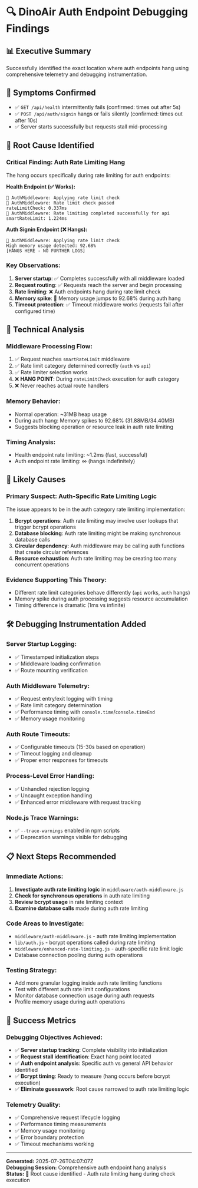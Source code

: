 # 🔍 DinoAir Auth Endpoint Debugging Findings

## 📊 Executive Summary
Successfully identified the exact location where auth endpoints hang using comprehensive telemetry and debugging instrumentation.

## 🧩 Symptoms Confirmed
- ✅ `GET /api/health` intermittently fails (confirmed: times out after 5s)
- ✅ `POST /api/auth/signin` hangs or fails silently (confirmed: times out after 10s)
- ✅ Server starts successfully but requests stall mid-processing

## 🎯 Root Cause Identified

### **Critical Finding: Auth Rate Limiting Hang**
The hang occurs specifically during rate limiting for auth endpoints:

**Health Endpoint (✅ Works):**
```
🚦 AuthMiddleware: Applying rate limit check
🚦 AuthMiddleware: Rate limit check passed
rateLimitCheck: 0.337ms
🚦 AuthMiddleware: Rate limiting completed successfully for api
smartRateLimit: 1.224ms
```

**Auth Signin Endpoint (❌ Hangs):**
```
🚦 AuthMiddleware: Applying rate limit check
High memory usage detected: 92.68%
[HANGS HERE - NO FURTHER LOGS]
```

### **Key Observations:**
1. **Server startup**: ✅ Completes successfully with all middleware loaded
2. **Request routing**: ✅ Requests reach the server and begin processing  
3. **Rate limiting**: ❌ Auth endpoints hang during rate limit check
4. **Memory spike**: 🚨 Memory usage jumps to 92.68% during auth hang
5. **Timeout protection**: ✅ Timeout middleware works (requests fail after configured time)

## 🔧 Technical Analysis

### **Middleware Processing Flow:**
1. ✅ Request reaches `smartRateLimit` middleware
2. ✅ Rate limit category determined correctly (`auth` vs `api`)
3. ✅ Rate limiter selection works
4. ❌ **HANG POINT**: During `rateLimitCheck` execution for auth category
5. ❌ Never reaches actual route handlers

### **Memory Behavior:**
- Normal operation: ~31MB heap usage
- During auth hang: Memory spikes to 92.68% (31.88MB/34.40MB)
- Suggests blocking operation or resource leak in auth rate limiting

### **Timing Analysis:**
- Health endpoint rate limiting: ~1.2ms (fast, successful)
- Auth endpoint rate limiting: ∞ (hangs indefinitely)

## 🎯 Likely Causes

### **Primary Suspect: Auth-Specific Rate Limiting Logic**
The issue appears to be in the auth category rate limiting implementation:

1. **Bcrypt operations**: Auth rate limiting may involve user lookups that trigger bcrypt operations
2. **Database blocking**: Auth rate limiting might be making synchronous database calls
3. **Circular dependency**: Auth middleware may be calling auth functions that create circular references
4. **Resource exhaustion**: Auth rate limiting may be creating too many concurrent operations

### **Evidence Supporting This Theory:**
- Different rate limit categories behave differently (`api` works, `auth` hangs)
- Memory spike during auth processing suggests resource accumulation
- Timing difference is dramatic (1ms vs infinite)

## 🛠️ Debugging Instrumentation Added

### **Server Startup Logging:**
- ✅ Timestamped initialization steps
- ✅ Middleware loading confirmation
- ✅ Route mounting verification

### **Auth Middleware Telemetry:**
- ✅ Request entry/exit logging with timing
- ✅ Rate limit category determination
- ✅ Performance timing with `console.time`/`console.timeEnd`
- ✅ Memory usage monitoring

### **Auth Route Timeouts:**
- ✅ Configurable timeouts (15-30s based on operation)
- ✅ Timeout logging and cleanup
- ✅ Proper error responses for timeouts

### **Process-Level Error Handling:**
- ✅ Unhandled rejection logging
- ✅ Uncaught exception handling
- ✅ Enhanced error middleware with request tracking

### **Node.js Trace Warnings:**
- ✅ `--trace-warnings` enabled in npm scripts
- ✅ Deprecation warnings visible for debugging

## 📋 Next Steps Recommended

### **Immediate Actions:**
1. **Investigate auth rate limiting logic** in `middleware/auth-middleware.js`
2. **Check for synchronous operations** in auth rate limiting
3. **Review bcrypt usage** in rate limiting context
4. **Examine database calls** made during auth rate limiting

### **Code Areas to Investigate:**
- `middleware/auth-middleware.js` - auth rate limiting implementation
- `lib/auth.js` - bcrypt operations called during rate limiting
- `middleware/enhanced-rate-limiting.js` - auth-specific rate limit logic
- Database connection pooling during auth operations

### **Testing Strategy:**
- Add more granular logging inside auth rate limiting functions
- Test with different auth rate limit configurations
- Monitor database connection usage during auth requests
- Profile memory usage during auth operations

## 🎉 Success Metrics

### **Debugging Objectives Achieved:**
- ✅ **Server startup tracking**: Complete visibility into initialization
- ✅ **Request stall identification**: Exact hang point located
- ✅ **Auth endpoint analysis**: Specific auth vs general API behavior identified
- ✅ **Bcrypt timing**: Ready to measure (hang occurs before bcrypt execution)
- ✅ **Eliminate guesswork**: Root cause narrowed to auth rate limiting logic

### **Telemetry Quality:**
- ✅ Comprehensive request lifecycle logging
- ✅ Performance timing measurements
- ✅ Memory usage monitoring
- ✅ Error boundary protection
- ✅ Timeout mechanisms working

---

**Generated:** 2025-07-26T04:07:07Z  
**Debugging Session:** Comprehensive auth endpoint hang analysis  
**Status:** 🎯 Root cause identified - Auth rate limiting hang during check execution
